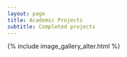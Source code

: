 ```yaml
---
layout: page
title: Academic Projects
subtitle: Completed projects
---
```


{% include image_gallery_alter.html %}
